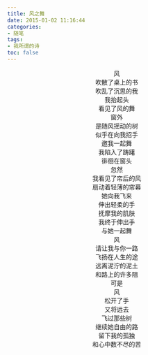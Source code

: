 ```yaml
---
title: 风之舞
date: 2015-01-02 11:16:44
categories:
- 随笔
tags:
- 我所谓的诗
toc: false
---
```


<center>风</center>

<center>吹散了桌上的书</center>

<center>吹乱了沉思的我</center>

<center>我抬起头</center>

<center>看见了风的舞</center>

<center>窗外</center>

<center>是随风摇动的树</center>

<center>似乎在向我招手</center>

<center>邀我一起舞</center>

<center>我陷入了踌躇</center>

<center>徘徊在窗头</center>
<!--more -->
<center>忽然</center>

<center>我看见了帘后的风</center>

<center>扇动着轻薄的帘幕</center>

<center>她向我飞来</center>

<center>伸出轻柔的手</center>

<center>抚摩我的肌肤</center>

<center>我终于伸出手</center>

<center>与她一起舞</center>

<center>风</center>

<center>请让我与你一路</center>

<center>飞扬在人生的途</center>

<center>远离泥泞的泥土</center>

<center>和路上的许多阻</center>


<center>可是</center>
<center>风</center>
<center>松开了手</center>
<center>又将远去</center>
<center>飞过那些树</center>
<center>继续她自由的路</center>
<center>留下我的孤独</center>
<center>和心中数不尽的苦</center>
